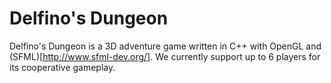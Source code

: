 # Delfino's Dungeon

Delfino's Dungeon is a 3D adventure game written in C++ with OpenGL and 
(SFML)[http://www.sfml-dev.org/]. We currently support up to 6 players for its
cooperative gameplay.
